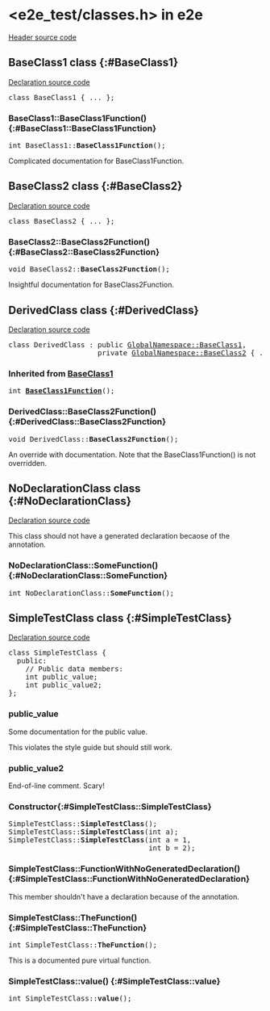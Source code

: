 # \<e2e_test/classes.h\> in e2e

[Header source code](https://fuchsia.googlesource.com/fuchsia/+/refs/heads/main/tools/cppdocgen/e2e_test/classes.h)

## BaseClass1 class {:#BaseClass1}

[Declaration source code](https://fuchsia.googlesource.com/fuchsia/+/refs/heads/main/tools/cppdocgen/e2e_test/classes.h#52)

<pre class="devsite-disable-click-to-copy">
<span class="kwd">class</span> <span class="typ">BaseClass1</span> { <span class="com">...</span> };
</pre>

### BaseClass1::BaseClass1Function() {:#BaseClass1::BaseClass1Function}

<pre class="devsite-disable-click-to-copy">
<span class="typ">int</span> BaseClass1::<b>BaseClass1Function</b>();
</pre>

Complicated documentation for BaseClass1Function.


## BaseClass2 class {:#BaseClass2}

[Declaration source code](https://fuchsia.googlesource.com/fuchsia/+/refs/heads/main/tools/cppdocgen/e2e_test/classes.h#58)

<pre class="devsite-disable-click-to-copy">
<span class="kwd">class</span> <span class="typ">BaseClass2</span> { <span class="com">...</span> };
</pre>

### BaseClass2::BaseClass2Function() {:#BaseClass2::BaseClass2Function}

<pre class="devsite-disable-click-to-copy">
<span class="typ">void</span> BaseClass2::<b>BaseClass2Function</b>();
</pre>

Insightful documentation for BaseClass2Function.


## DerivedClass class {:#DerivedClass}

[Declaration source code](https://fuchsia.googlesource.com/fuchsia/+/refs/heads/main/tools/cppdocgen/e2e_test/classes.h#64)

<pre class="devsite-disable-click-to-copy">
<span class="kwd">class</span> <span class="typ">DerivedClass</span> : <span class="kwd">public</span> <span class="typ"><a href="classes.h.md#BaseClass1">GlobalNamespace::BaseClass1</a></span>,
                     <span class="kwd">private</span> <span class="typ"><a href="classes.h.md#BaseClass2">GlobalNamespace::BaseClass2</a></span> { <span class="com">...</span> };
</pre>

### Inherited from [BaseClass1](classes.h.md#BaseClass1)

<pre class="devsite-disable-click-to-copy">
<span class="typ">int</span> <a href="classes.h.md#BaseClass1::BaseClass1Function"><b>BaseClass1Function</b></a>();
</pre>

### DerivedClass::BaseClass2Function() {:#DerivedClass::BaseClass2Function}

<pre class="devsite-disable-click-to-copy">
<span class="typ">void</span> DerivedClass::<b>BaseClass2Function</b>();
</pre>

An override with documentation. Note that the BaseClass1Function() is not overridden.


## NoDeclarationClass class {:#NoDeclarationClass}

[Declaration source code](https://fuchsia.googlesource.com/fuchsia/+/refs/heads/main/tools/cppdocgen/e2e_test/classes.h#77)

This class should not have a generated declaration becaose of the  annotation.

### NoDeclarationClass::SomeFunction() {:#NoDeclarationClass::SomeFunction}

<pre class="devsite-disable-click-to-copy">
<span class="typ">int</span> NoDeclarationClass::<b>SomeFunction</b>();
</pre>


## SimpleTestClass class {:#SimpleTestClass}

[Declaration source code](https://fuchsia.googlesource.com/fuchsia/+/refs/heads/main/tools/cppdocgen/e2e_test/classes.h#8)

<pre class="devsite-disable-click-to-copy">
<span class="kwd">class</span> <span class="typ">SimpleTestClass</span> {
  <span class="kwd">public</span>:
    <span class="com">// Public data members:</span>
    <span class="typ">int</span> public_value;
    <span class="typ">int</span> public_value2;
};
</pre>

### public_value

Some documentation for the public value.

This violates the style guide but should still work.

### public_value2

End-of-line comment. Scary!

### Constructor{:#SimpleTestClass::SimpleTestClass}

<pre class="devsite-disable-click-to-copy">
SimpleTestClass::<b>SimpleTestClass</b>();
SimpleTestClass::<b>SimpleTestClass</b>(<span class="typ">int</span> a);
SimpleTestClass::<b>SimpleTestClass</b>(<span class="typ">int</span> a = 1,
                                 <span class="typ">int</span> b = 2);
</pre>


### SimpleTestClass::FunctionWithNoGeneratedDeclaration() {:#SimpleTestClass::FunctionWithNoGeneratedDeclaration}

This member shouldn't have a declaration because of the  annotation.


### SimpleTestClass::TheFunction() {:#SimpleTestClass::TheFunction}

<pre class="devsite-disable-click-to-copy">
<span class="typ">int</span> SimpleTestClass::<b>TheFunction</b>();
</pre>

This is a documented pure virtual function.


### SimpleTestClass::value() {:#SimpleTestClass::value}

<pre class="devsite-disable-click-to-copy">
<span class="typ">int</span> SimpleTestClass::<b>value</b>();
</pre>


